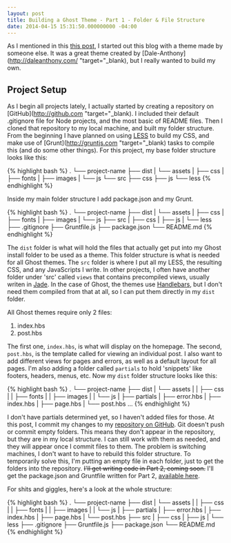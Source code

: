 ```yaml
---
layout: post
title: Building a Ghost Theme - Part 1 - Folder & File Structure
date: 2014-04-15 15:31:50.000000000 -04:00
---
```

As I mentioned in this [this post](/blog/2014/04/05/its-only-temporary/), I started out this blog with a theme made by someone else. It was a great theme created by [Dale-Anthony](http://daleanthony.com/ "target="_blank), but I really wanted to build my own.


## Project Setup
As I begin all projects lately, I actually started by creating a repository on [GitHub](http://github.com "target="_blank). I included their default .gitignore file for Node projects, and the most basic of README files. Then I cloned that repository to my local machine, and built my folder structure. From the beginning I have planned on using [LESS](http://lesscss.org) to build my CSS, and make use of [Grunt](http://gruntjs.com "target="_blank) tasks to compile this (and do some other things). For this project, my base folder structure looks like this:

{% highlight bash %}
.
└── project-name
    ├── dist
    |   └── assets
    |       ├── css
    |       ├── fonts
    |       ├── images
    |       └── js
    └── src
        ├── css
        ├── js
        └── less
{% endhighlight %}


Inside my main folder structure I add package.json and my Grunt.


{% highlight bash %}
.
└── project-name
    ├── dist
    |   └── assets
    |       ├── css
    |       ├── fonts
    |       ├── images
    |       └── js
    ├── src
    |   ├── css
    |   ├── js
    |   └── less
    ├── .gitignore
    ├── Gruntfile.js
    ├── package.json
    └── README.md
{% endhighlight %}


The `dist` folder is what will hold the files that actually get put into my Ghost install folder to be used as a theme. This folder structure is what is needed for all Ghost themes. The `src` folder is where I put all my LESS, the resulting CSS, and any JavaScripts I write. In other projects, I often have another folder under 'src' called `views` that contains precompiled views, usually writen in [Jade](http://jade-lang.com/). In the case of Ghost, the themes use [Handlebars](http://handlebarsjs.com/), but I don't need them compiled from that at all, so I can put them directly in my `dist` folder.

All Ghost themes require only 2 files:

1. index.hbs
2. post.hbs

The first one, `index.hbs`, is what will display on the homepage. The second, `post.hbs`, is the template called for viewing an individual post. I also want to add different views for pages and errors, as well as a default layout for all pages. I'm also adding a folder called `partials` to hold 'snippets' like footers, headers, menus, etc. Now my `dist` folder structure looks like this:


{% highlight bash %}
.
└── project-name
    ├── dist
    |   └── assets
    |   |   ├── css
    |   |   ├── fonts
    |   |   ├── images
    |   |   └── js
    |   ├── partials
    |   ├── error.hbs
    |   ├── index.hbs
    |   ├── page.hbs
    |   └── post.hbs
    ...
{% endhighlight %}

I don't have partials determined yet, so I haven't added files for those. At this post, I commit my changes to my [repository on GitHub](https://github.com/MarkRabey/markr-ghost-theme). Git doesn't push or commit empty folders. This means they don't appear in the repository, but they are in my local structure. I can still work with them as needed, and they will appear once I commit files to them. The problem is switching machines, I don't want to have to rebuild this folder structure. To temporarily solve this, I'm putting an empty file in each folder, just to get the folders into the repository. ~~I'll get writing code in Part 2, coming soon.~~ I'll get the package.json and Gruntfile written for Part 2, [available here](/blog/2014/04/15/building-a-ghost-theme-part-2-npm-grunt-less-uglify/).

For shits and giggles, here's a look at the whole structure:


{% highlight bash %}
.
└── project-name
    ├── dist
    |   └── assets
    |   |   ├── css
    |   |   ├── fonts
    |   |   ├── images
    |   |   └── js
    |   ├── partials
    |   ├── error.hbs
    |   ├── index.hbs
    |   ├── page.hbs
    |   └── post.hbs
    ├── src
    |   ├── css
    |   ├── js
    |   └── less
    ├── .gitignore
    ├── Gruntfile.js
    ├── package.json
    └── README.md
{% endhighlight %}

